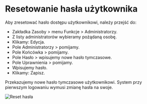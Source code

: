 # Resetowanie hasła użytkownika

Aby zresetować hasło dostępu użytkownikowi, należy przejść do:

- Zakładka Zasoby > menu Funkcje > Administratorzy.
- Z listy administratorów wybieramy pożądaną osobę.
- Klikamy: Edycja.
- Pole Administratorzy > pomijamy.
- Pole Końcówka > pomijamy.
- Pole Hasło > wpisujemy nowe hasło tymczasowe.
- Pole Uprawnienia > pomijamy.
- Wpisujemy hasło.
- Klikamy: Zapisz.

Przekazujemy nowe hasło tymczasowe użytkownikowi. System przy pierwszym logowaniu wymusi zmianę hasła na swoje.

![Reset hasła](resethasla.gif)